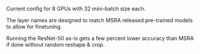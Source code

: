 Current config for 8 GPUs with 32 mini-batch size each.

The layer names are designed to match MSRA released pre-trained models to allow for finetuning.

Running the ResNet-50 as-is gets a few percent lower accuracy than MSRA if done without random reshape & crop. 
